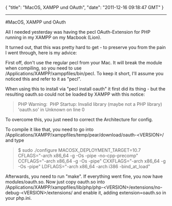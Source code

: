 {
  "title": "MacOS, XAMPP und OAuth",
  "date": "2011-12-16 09:18:47 GMT"
}

---

#MacOS, XAMPP und OAuth
<p>All I needed yesterday was having the pecl OAuth-Extension for PHP running in my XAMPP on my Macbook (Lion).</p>&#13;
<p>It turned out, that this was pretty hard to get - to preserve you from the pain I went through, here is my advice:</p>&#13;
<p>First off, don't use the regular pecl from your Mac. It will break the module when compiling, so you need to use /Applications/XAMPP/xamppfiles/bin/pecl. To keep it short, I'll assume you noticed this and refer to it as "pecl".</p>&#13;
<p>When using this to install via "pecl install oauth" it first did its thing - but the resulting oauth.so could not be loaded by XAMPP with this notice:</p>&#13;
<blockquote>&#13;
<p>PHP Warning:  PHP Startup: Invalid library (maybe not a PHP library) 'oauth.so' in Unknown on line 0</p>&#13;
</blockquote>&#13;
<p>To overcome this, you just need to correct the Architecture for config.</p>&#13;
<p>To compile it like that, you need to go into /Applications/XAMPP/xamppfiles/temp/pear/download/oauth-&lt;VERSION&gt;/ and type</p>&#13;
<blockquote>&#13;
<p>$ sudo ./configure MACOSX_DEPLOYMENT_TARGET=10.7 CFLAGS="-arch x86_64 -g -Os -pipe -no-cpp-precomp" CCFLAGS="-arch x86_64 -g -Os -pipe" CXXFLAGS="-arch x86_64 -g -Os -pipe" LDFLAGS="-arch x86_64 -arch i386 -bind_at_load"</p>&#13;
&#13;
</blockquote>&#13;
<p>Afterwards, you need to run "make". If everything went fine, you now have modules/oauth.so. Now just copy oauth.so into /Applications/XAMPP/xamppfiles/lib/php/php-&lt;VERSION&gt;/extensions/no-debug-&lt;VERSION&gt;/extensions/ and enable it, adding extension=oauth.so in your php.ini.</p>&#13;
 